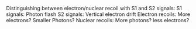 Distinguishing between electron/nuclear recoil with S1 and S2 signals:
S1 signals:
	Photon flash
S2 signals:
	Vertical electron drift 
Electron recoils:
	More electrons?
	Smaller Photons?
Nuclear recoils:
	More photons?
	less electrons?

